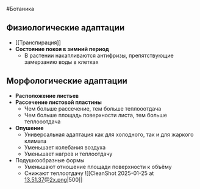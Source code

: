 #Ботаника 
## Физиологические адаптации
- [[Транспирация]]
- **Состояние покоя в зимний период**
	- В растении накапливаются антифризы, препятствующие замерзанию воды в клетках
## Морфологические адаптации
- **Расположение листьев**
- **Рассечение листовой пластины**
	- Чем больше рассечение, тем больше теплооотдача
	- Чем больше площадь поверхности листа, тем больше теплооотдача
- **Опушение**
	- Универсальная адаптация как для холодного, так и для жаркого климата
	- Уменьшает колебания воздуха
	- Уменьшает нагрев и теплоотдачу
- Подушкообразные формы
	- Уменьшают отношение площади поверхности к объёму 
	- Снижают теплоотдачу
![[CleanShot 2025-01-25 at 13.51.37@2x.png|500]]